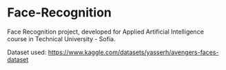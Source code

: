 # Face-Recognition
Face Recognition project, developed for Applied Artificial Intelligence course in Technical University - Sofia.

Dataset used:
https://www.kaggle.com/datasets/yasserh/avengers-faces-dataset
